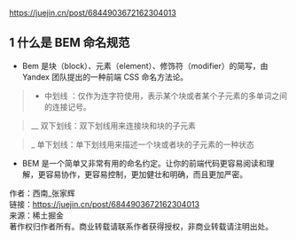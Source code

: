 https://juejin.cn/post/6844903672162304013

## 1 什么是 BEM 命名规范

-   Bem 是块（block）、元素（element）、修饰符（modifier）的简写，由 Yandex 团队提出的一种前端 CSS 命名方法论。

> - 中划线 ：仅作为连字符使用，表示某个块或者某个子元素的多单词之间的连接记号。

> __ 双下划线：双下划线用来连接块和块的子元素

> _ 单下划线：单下划线用来描述一个块或者块的子元素的一种状态

-   BEM 是一个简单又非常有用的命名约定。让你的前端代码更容易阅读和理解，更容易协作，更容易控制，更加健壮和明确，而且更加严密。

  
作者：西南_张家辉  
链接：https://juejin.cn/post/6844903672162304013  
来源：稀土掘金  
著作权归作者所有。商业转载请联系作者获得授权，非商业转载请注明出处。